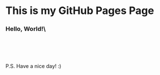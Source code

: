 # This is my GitHub Pages Page

### Hello, World!\
\
\
\
\
P.S.
Have a nice day! :)
<link rel="shortcut icon" type="image/png" href="/icon.png?">
